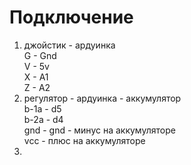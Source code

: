 # Подключение

1. джойстик - ардуинка \
   G - Gnd \
   V - 5v \
   X - A1 \
   Z - A2
2. регулятор - ардуинка - аккумулятор \
   b-1a - d5 \
   b-2a - d4 \
   gnd - gnd - минус на аккумуляторе \
   vcc - плюс на аккумуляторе
3.  
